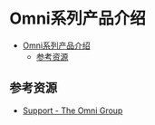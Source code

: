 # Omni系列产品介绍

<!--ts-->
* [Omni系列产品介绍](#omni系列产品介绍)
   * [参考资源](#参考资源)

<!-- Created by https://github.com/ekalinin/github-markdown-toc -->
<!-- Added by: runner, at: Mon Sep 19 16:57:05 UTC 2022 -->

<!--te-->

## 参考资源

- [Support - The Omni Group](https://support.omnigroup.com/manuals/)
